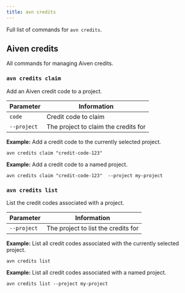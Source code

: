 ```yaml
---
title: avn credits
---
```


Full list of commands for `avn credits`.

## Aiven credits

All commands for managing Aiven credits.

### `avn credits claim`

Add an Aiven credit code to a project.

| Parameter   | Information                          |
| ----------- | ------------------------------------ |
| `code`      | Credit code to claim                 |
| `--project` | The project to claim the credits for |

**Example:** Add a credit code to the currently selected project.

```
avn credits claim "credit-code-123"
```

**Example:** Add a credit code to a named project.

```
avn credits claim "credit-code-123"  --project my-project
```

### `avn credits list`

List the credit codes associated with a project.

| Parameter   | Information                         |
| ----------- | ----------------------------------- |
| `--project` | The project to list the credits for |

**Example:** List all credit codes associated with the currently
selected project.

```
avn credits list
```

**Example:** List all credit codes associated with a named project.

```
avn credits list --project my-project
```
